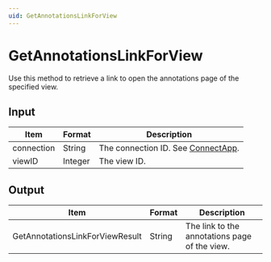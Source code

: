 ```yaml
---
uid: GetAnnotationsLinkForView
---
```


# GetAnnotationsLinkForView

Use this method to retrieve a link to open the annotations page of the specified view.

## Input

| Item       | Format  | Description                                          |
|------------|---------|------------------------------------------------------|
| connection | String  | The connection ID. See [ConnectApp](xref:ConnectApp). |
| viewID     | Integer | The view ID.                                         |

## Output

| Item                            | Format | Description                                   |
|---------------------------------|--------|-----------------------------------------------|
| GetAnnotationsLinkForViewResult | String | The link to the annotations page of the view. |

